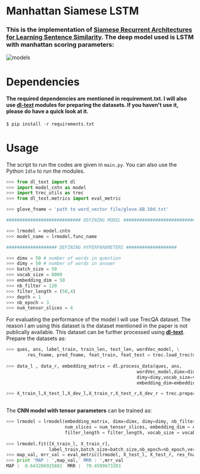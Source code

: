 # Manhattan Siamese LSTM
### This is the implementation of [Siamese Recurrent Architectures for Learning Sentence Similarity](http://www.mit.edu/~jonasm/info/MuellerThyagarajan_AAAI16.pdf). The deep model used is LSTM with manhattan scoring parameters:
![models](https://github.com/GauravBh1010tt/DeepLearn/blob/master/convolution%20neural%20tensor%20network/cnn_ntn.PNG)

# Dependencies
#### The required dependencies are mentioned in requirement.txt. I will also use **[dl-text](https://github.com/GauravBh1010tt/DL-text)** modules for preparing the datasets. If you haven't use it, please do have a quick look at it. 

```python
$ pip install -r requirements.txt
```

# Usage
The script to run the codes are given in ```main.py```. You can also use the Python ```Idle``` to run the modules.

```python
>>> from dl_text import dl
>>> import model_cntn as model
>>> import trec_utils as trec
>>> from dl_text.metrics import eval_metric

>>> glove_fname = 'path to word_vector file/glove.6B.50d.txt'

############################ DEFINING MODEL ############################

>>> lrmodel = model.cntn 
>>> model_name = lrmodel.func_name

################### DEFINING HYPERPARAMETERS ###################

>>> dimx = 50 # number of words in question
>>> dimy = 50 # number of words in answer
>>> batch_size = 50
>>> vocab_size = 8000
>>> embedding_dim = 50
>>> nb_filter = 120
>>> filter_length = (50,4)
>>> depth = 1
>>> nb_epoch = 3
>>> num_tensor_slices = 4
```
For evaluating the performance of the model I will use TrecQA dataset. The reason I am using this dataset is the dataset mentioned in the paper is not publically available. This dataset can be further processed using **[dl-text](https://github.com/GauravBh1010tt/DL-text)**. Prepare the datasets as:

```python
>>> ques, ans, label_train, train_len, test_len, wordVec_model, \
        res_fname, pred_fname, feat_train, feat_test = trec.load_trec(model_name, glove_fname)
            
>>> data_l , data_r, embedding_matrix = dl.process_data(ques, ans,
                                                 wordVec_model,dimx=dimx,
                                                 dimy=dimy,vocab_size=vocab_size,
                                                 embedding_dim=embedding_dim)

>>> X_train_l,X_test_l,X_dev_l,X_train_r,X_test_r,X_dev_r = trec.prepare_train_test(data_l,data_r,
                                                                           train_len,test_len)
```

The **CNN model with tensor parameters** can be trained as:
```python
>>> lrmodel = lrmodel(embedding_matrix, dimx=dimx, dimy=dimy, nb_filter = nb_filter, 
                      num_slices = num_tensor_slices, embedding_dim = embedding_dim, 
                      filter_length = filter_length, vocab_size = vocab_size, depth = depth)
    
>>> lrmodel.fit([X_train_l, X_train_r],
                label_train,batch_size=batch_size,nb_epoch=nb_epoch,verbose=2)
>>> map_val, mrr_val = eval_metric(lrmodel, X_test_l, X_test_r, res_fname, pred_fname)
>>> print 'MAP : ',map_val,' MRR : ',mrr_val
MAP :  0.643286925881  MRR :  70.4599673203
```
